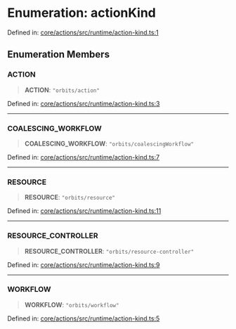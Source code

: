 # Enumeration: actionKind

Defined in: [core/actions/src/runtime/action-kind.ts:1](https://github.com/LaWebcapsule/orbits/blob/66ea15e0068e5833cb03c092623a7262269820a0/core/actions/src/runtime/action-kind.ts#L1)

## Enumeration Members

### ACTION

> **ACTION**: `"orbits/action"`

Defined in: [core/actions/src/runtime/action-kind.ts:3](https://github.com/LaWebcapsule/orbits/blob/66ea15e0068e5833cb03c092623a7262269820a0/core/actions/src/runtime/action-kind.ts#L3)

***

### COALESCING\_WORKFLOW

> **COALESCING\_WORKFLOW**: `"orbits/coalescingWorkflow"`

Defined in: [core/actions/src/runtime/action-kind.ts:7](https://github.com/LaWebcapsule/orbits/blob/66ea15e0068e5833cb03c092623a7262269820a0/core/actions/src/runtime/action-kind.ts#L7)

***

### RESOURCE

> **RESOURCE**: `"orbits/resource"`

Defined in: [core/actions/src/runtime/action-kind.ts:11](https://github.com/LaWebcapsule/orbits/blob/66ea15e0068e5833cb03c092623a7262269820a0/core/actions/src/runtime/action-kind.ts#L11)

***

### RESOURCE\_CONTROLLER

> **RESOURCE\_CONTROLLER**: `"orbits/resource-controller"`

Defined in: [core/actions/src/runtime/action-kind.ts:9](https://github.com/LaWebcapsule/orbits/blob/66ea15e0068e5833cb03c092623a7262269820a0/core/actions/src/runtime/action-kind.ts#L9)

***

### WORKFLOW

> **WORKFLOW**: `"orbits/workflow"`

Defined in: [core/actions/src/runtime/action-kind.ts:5](https://github.com/LaWebcapsule/orbits/blob/66ea15e0068e5833cb03c092623a7262269820a0/core/actions/src/runtime/action-kind.ts#L5)
